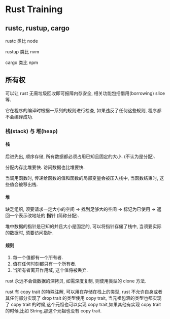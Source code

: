 # Rust Training

## rustc, rustup, cargo

rustc 类比 node

rustup 类比 nvm

cargo 类比 npm

## 所有权

可以让 rust 无需垃圾回收即可报障内存安全, 相关功能包括借用(borrowing) slice 等.

它在程序的编译时根据一系列的规则进行检查, 如果违反了任何这些规则, 程序都不会编译成功.

### 栈(stack) 与 堆(heap)

#### 栈

后进先出, 顺序存储, 所有数据都必须占用已知且固定的大小. (不认为是分配).

分配内存比堆要快. 访问数据也比堆要快.

当调用函数时, 传递给函数的值和函数的局部变量会被压入栈中, 当函数结束时, 这些值会被移出栈.

#### 堆

缺乏组织, 须要请求一定大小的空间 -> 找到足够大的空间 -> 标记为已使用 -> 返回一个表示改地址的 **指针** (简称分配).

堆中数据的指针是已知的并且大小是固定的, 可以将指针存储了栈中, 当须要实际的数据时, 须要访问指针.

#### 规则

1. 每一个值都有一个所有者.
2. 值在任何时刻都只有一个所有者.
3. 当所有者离开作用域, 这个值将被丢弃.

rust 永远不会做数据的深拷贝, 如需深度复制, 则使用类型的 clone 方法.

rust 有 copy trait 的特殊注解, 可以用在存储在栈上的类型, rust 不允许自身或者其任何部分实现了 drop trait 的类型使用 copy trait, 当元祖包涵的类型也都实现了 copy trait 的时候,这个元祖也可以实现 copy trait,如果其他有实现 copy trait 的时候,比如 String,那这个元祖也没有 copy trait.
